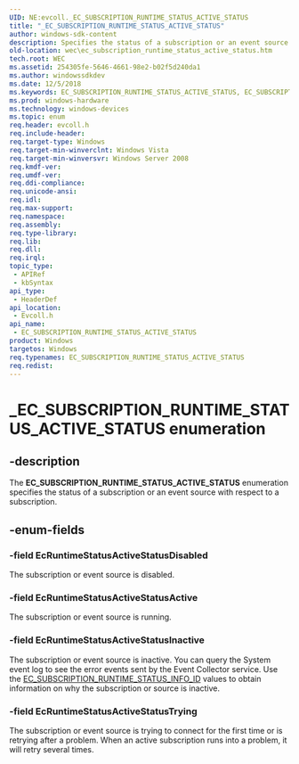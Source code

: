 ```yaml
---
UID: NE:evcoll._EC_SUBSCRIPTION_RUNTIME_STATUS_ACTIVE_STATUS
title: "_EC_SUBSCRIPTION_RUNTIME_STATUS_ACTIVE_STATUS"
author: windows-sdk-content
description: Specifies the status of a subscription or an event source with respect to a subscription.
old-location: wec\ec_subscription_runtime_status_active_status.htm
tech.root: WEC
ms.assetid: 254305fe-5646-4661-98e2-b02f5d240da1
ms.author: windowssdkdev
ms.date: 12/5/2018
ms.keywords: EC_SUBSCRIPTION_RUNTIME_STATUS_ACTIVE_STATUS, EC_SUBSCRIPTION_RUNTIME_STATUS_ACTIVE_STATUS enumeration, EcRuntimeStatusActiveStatusActive, EcRuntimeStatusActiveStatusDisabled, EcRuntimeStatusActiveStatusInactive, EcRuntimeStatusActiveStatusTrying, _EC_SUBSCRIPTION_RUNTIME_STATUS_ACTIVE_STATUS, evcoll/EC_SUBSCRIPTION_RUNTIME_STATUS_ACTIVE_STATUS, evcoll/EcRuntimeStatusActiveStatusActive, evcoll/EcRuntimeStatusActiveStatusDisabled, evcoll/EcRuntimeStatusActiveStatusInactive, evcoll/EcRuntimeStatusActiveStatusTrying, wec.ec_subscription_runtime_status_active_status, wes.ec_subscription_runtime_status_active_status
ms.prod: windows-hardware
ms.technology: windows-devices
ms.topic: enum
req.header: evcoll.h
req.include-header: 
req.target-type: Windows
req.target-min-winverclnt: Windows Vista
req.target-min-winversvr: Windows Server 2008
req.kmdf-ver: 
req.umdf-ver: 
req.ddi-compliance: 
req.unicode-ansi: 
req.idl: 
req.max-support: 
req.namespace: 
req.assembly: 
req.type-library: 
req.lib: 
req.dll: 
req.irql: 
topic_type:
 - APIRef
 - kbSyntax
api_type:
 - HeaderDef
api_location:
 - Evcoll.h
api_name:
 - EC_SUBSCRIPTION_RUNTIME_STATUS_ACTIVE_STATUS
product: Windows
targetos: Windows
req.typenames: EC_SUBSCRIPTION_RUNTIME_STATUS_ACTIVE_STATUS
req.redist: 
---
```


# _EC_SUBSCRIPTION_RUNTIME_STATUS_ACTIVE_STATUS enumeration


## -description


The <b>EC_SUBSCRIPTION_RUNTIME_STATUS_ACTIVE_STATUS</b> enumeration specifies the status of a subscription or an event source with respect to a subscription.


## -enum-fields




### -field EcRuntimeStatusActiveStatusDisabled

The subscription or event source is disabled.


### -field EcRuntimeStatusActiveStatusActive

The subscription or event source is running.


### -field EcRuntimeStatusActiveStatusInactive

The subscription or event source is inactive. You can query the System event log to see the error events sent by the Event Collector service. Use the <a href="https://msdn.microsoft.com/cc4e58d5-22cf-4823-be5d-e056f6690a45">EC_SUBSCRIPTION_RUNTIME_STATUS_INFO_ID</a> values to obtain information on why the subscription or source is inactive.


### -field EcRuntimeStatusActiveStatusTrying

The subscription or event source is trying to connect for the first time or is retrying after a problem. When an active subscription runs into a problem, it will retry several times.

